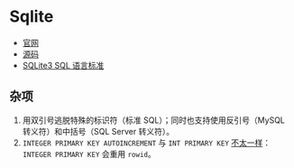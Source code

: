 # Sqlite

- [官网](https://www.sqlite.org/)
- [源码](https://sqlite.org/src/doc/trunk/README.md)
- [SQLite3 SQL 语言标准](https://www.sqlite.org/lang.html)

## 杂项

1. 用双引号逃脱特殊的标识符（标准 SQL）；同时也支持使用反引号（MySQL 转义符）和中括号（SQL Server 转义符）。
2. `INTEGER PRIMARY KEY AUTOINCREMENT` 与 `INT PRIMARY KEY` [不太一样](https://sqlite.org/lang_createtable.html#rowid)：`INTEGER PRIMARY KEY` 会重用 `rowid`。
